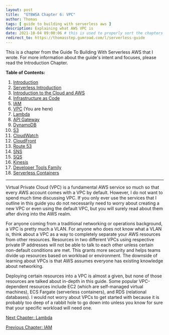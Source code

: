 ```yaml
---
layout: post
title:  "GTBWSA Chapter 6: VPC"
author: Thomas
tags: [ guide to building with serverless aws ]
description: Explaining what AWS VPC is
date: 2021-10-04 09:00:06 # this is used to properly sort the chapters
redirect_to: https://thomasstep.gumroad.com/l/serverless-guide
---
```


This is a chapter from the Guide To Building With Serverless AWS that I wrote. For more information about the guide's intent and focuses, please read the Introduction Chapter.

**Table of Contents:**

1. [Introduction](/blog/gtbwsa-chapter-1-introduction)
2. [Serverless Introduction](/blog/gtbwsa-chapter-2-serverless-introduction)
3. [Introduction to the Cloud and AWS](/blog/gtbwsa-chapter-3-introduction-to-the-cloud-and-aws)
4. [Infrastructure as Code](/blog/gtbwsa-chapter-4-infrastructure-as-code)
5. [IAM](/blog/gtbwsa-chapter-5-iam)
6. [VPC](/blog/gtbwsa-chapter-6-vpc) (You are here)
7. [Lambda](/blog/gtbwsa-chapter-7-lambda)
8. [API Gateway](/blog/gtbwsa-chapter-8-api-gateway)
9. [DynamoDB](/blog/gtbwsa-chapter-9-dynamodb)
10. [S3](/blog/gtbwsa-chapter-10-s3)
11. [CloudWatch](/blog/gtbwsa-chapter-11-cloudwatch)
12. [CloudFront](/blog/gtbwsa-chapter-12-cloudfront)
13. [Route 53](/blog/gtbwsa-chapter-13-route-53)
14. [SNS](/blog/gtbwsa-chapter-14-sns)
15. [SQS](/blog/gtbwsa-chapter-15-sqs)
16. [Kinesis](/blog/gtbwsa-chapter-16-kinesis)
17. [Developer Tools Family](/blog/gtbwsa-chapter-17-developer-tools-family)
18. [Serverless Containers](/blog/gtbwsa-chapter-18-serverless-containers)

---

Virtual Private Cloud (VPC) is a fundamental AWS service so much so that every AWS account comes with a VPC by default. However, I do not want to spend much time discussing VPC. If you only ever use the services that I outline in this guide you do not necessarily need to worry about creating a new VPC or even using the default VPC, but you will surely read about them after diving into the AWS realm.

For anyone coming from a traditional networking or operations background, a VPC is pretty much a VLAN. For anyone who does not know what a VLAN is, think about a VPC as a way to completely separate your AWS resources from other resources. Resources in two different VPCs using respective private IP addresses will not be able to talk to each other unless certain non-default conditions are met. This grants more security and helps teams divide up resources based on workload or environment. The downside of learning about VPCs is that AWS assumes everyone has existing knowledge about networking.

Deploying certain resources into a VPC is almost a given, but none of those resources are talked about in-depth in this guide. Some popular VPC-dependent resources include EC2 (which are self-managed virtual machines), ECS Fargate (serverless containers), and RDS (relational databases). I would not worry about VPCs to get started with because it is probably too deep of a rabbit hole to go down into unless you know for sure that your specific workload will need one.


[Next Chapter: Lambda](/blog/gtbwsa-chapter-7-lambda)

[Previous Chapter: IAM](/blog/gtbwsa-chapter-5-iam)
